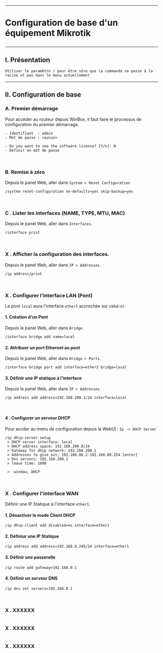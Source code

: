 -------------------------------------------------------------------------------------------------------------------------------------------------------------------------------------------------------------------------------------------------------------
# <p alig='center'> Configuration de base d'un équipement Mikrotik </p>

-------------------------------------------------------------------------------------------------------------------------------------------------------------------------------------------------------------------------------------------------------------
## I. Présentation
```
Utiliser le paramètre / pour être sûre que la commande se passe à la racine et pas dans le menu actuellement
```

-------------------------------------------------------------------------------------------------------------------------------------------------------------------------------------------------------------------------------------------------------------
## II. Configuration de base
### A. Premier démarrage
Pour accéder au routeur depuis WinBox, il faut faire le processus de configuration du premier démarrage.
```
- Identifiant  : admin
- Mot de passe : <aucun>

- Do you want to see the software license? [Y/n]: N
- Définir un mot de passe
```
<br />

### B. Remise à zéro
Depuis le panel Web, aller dans `System > Reset Configuration`
```
/system reset-configuration no-defaults=yes skip-backup=yes
```
<br />

### C . Lister les interfaces (NAME, TYPE, MTU, MAC)
Depuis le panel Web, aller dans  `Interfaces`.
```
/interface print
```
<br />

### X . Afficher la configuration des interfaces.
Depuis le panel Web, aller dans  `IP > Addresses`.
```
/ip address/print
```
<br />

### X . Configurer l'interface LAN (Pont)
Le pont `local` aura l'interface `ether1` accrochée sur celui-ci.

#### 1. Création d'un Pont
Depuis le panel Web, aller dans  `Bridge`.
```
/interface bridge add name=local
```
#### 2. Attribuer un port Ethernet au pont
Depuis le panel Web, aller dans  `Bridge > Ports`.
```
/interface bridge port add interface=ether2 bridge=local
```

#### 3. Définir une IP statique à l'interface
Depuis le panel Web, aller dans  `IP > Addresses`.
```
/ip address add address=192.168.200.1/24 interface=local
```
<br />


#### 4 . Configurer un serveur DHCP
Pour accder au menu de configuration depuis la WebUI : `Ip -> DHCP Server` 
```
/ip dhcp-server setup
 > DHCP server interface: local
 > DHCP address space: 192.168.200.0/24
 > Gateway for dhcp network: 192.168.200.1
 > Addresses to give out: 192.168.88.2-192.168.88.254 [enter]
 > Dns servers: 192.168.200.1
 > lease time: 1800

 >  window, DHCP
```
<br />

### X . Configurer l'interface WAN
Définir une IP Statique à l'interface `ether1`.
#### 1. Désactiver le mode Client DHCP 
```
/ip dhcp-client add disabled=no interface=ether1
```
#### 2. Définiur une IP Statique
```
/ip address add address=192.168.0.245/24 interface=ether1
```
#### 3. Définir une passerelle
```
/ip route add gateway=192.168.0.1
```
#### 4. Définir un serveur DNS
```
/ip dns set servers=192.168.0.1
```
<br />



### X . XXXXXX
```
```

### X . XXXXXX
```
```

### X . XXXXXX
```
```
